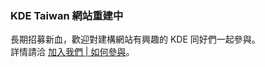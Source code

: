 ### KDE Taiwan 網站重建中
長期招募新血，歡迎對建構網站有興趣的 KDE 同好們一起參與。<br />
詳情請洽 [加入我們 | 如何參與](join.html#join_how)。

